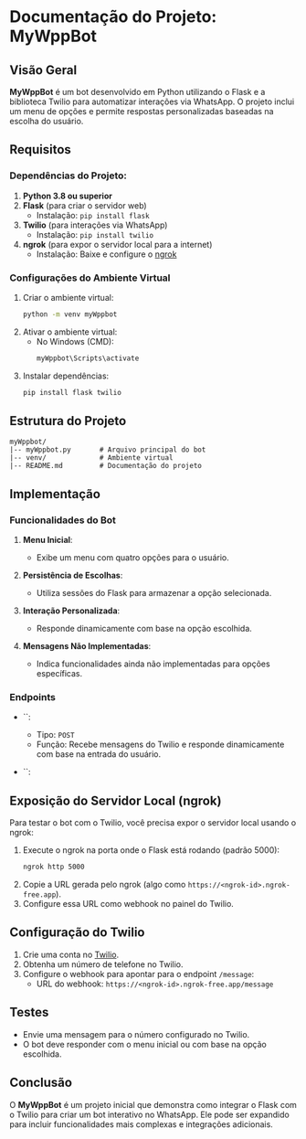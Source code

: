 # Documentação do Projeto: MyWppBot

## Visão Geral

**MyWppBot** é um bot desenvolvido em Python utilizando o Flask e a biblioteca Twilio para automatizar interações via WhatsApp. O projeto inclui um menu de opções e permite respostas personalizadas baseadas na escolha do usuário.

## Requisitos

### Dependências do Projeto:

1. **Python 3.8 ou superior**
2. **Flask** (para criar o servidor web)
   - Instalação: `pip install flask`
3. **Twilio** (para interações via WhatsApp)
   - Instalação: `pip install twilio`
4. **ngrok** (para expor o servidor local para a internet)
   - Instalação: Baixe e configure o [ngrok](https://ngrok.com/)

### Configurações do Ambiente Virtual

1. Criar o ambiente virtual:
   ```bash
   python -m venv myWppbot
   ```
2. Ativar o ambiente virtual:
   - No Windows (CMD):
     ```bash
     myWppbot\Scripts\activate
     ```
3. Instalar dependências:
   ```bash
   pip install flask twilio
   ```

## Estrutura do Projeto

```
myWppbot/
|-- myWppbot.py       # Arquivo principal do bot
|-- venv/             # Ambiente virtual
|-- README.md         # Documentação do projeto
```

## Implementação

### Funcionalidades do Bot

1. **Menu Inicial**:

   - Exibe um menu com quatro opções para o usuário.

2. **Persistência de Escolhas**:

   - Utiliza sessões do Flask para armazenar a opção selecionada.

3. **Interação Personalizada**:

   - Responde dinamicamente com base na opção escolhida.

4. **Mensagens Não Implementadas**:

   - Indica funcionalidades ainda não implementadas para opções específicas.

### Endpoints

- ``:

  - Tipo: `POST`
  - Função: Recebe mensagens do Twilio e responde dinamicamente com base na entrada do usuário.

- ``:


## Exposição do Servidor Local (ngrok)

Para testar o bot com o Twilio, você precisa expor o servidor local usando o ngrok:

1. Execute o ngrok na porta onde o Flask está rodando (padrão 5000):
   ```bash
   ngrok http 5000
   ```
2. Copie a URL gerada pelo ngrok (algo como `https://<ngrok-id>.ngrok-free.app`).
3. Configure essa URL como webhook no painel do Twilio.

## Configuração do Twilio

1. Crie uma conta no [Twilio](https://www.twilio.com/).
2. Obtenha um número de telefone no Twilio.
3. Configure o webhook para apontar para o endpoint `/message`:
   - URL do webhook: `https://<ngrok-id>.ngrok-free.app/message`

## Testes

- Envie uma mensagem para o número configurado no Twilio.
- O bot deve responder com o menu inicial ou com base na opção escolhida.

## Conclusão

O **MyWppBot** é um projeto inicial que demonstra como integrar o Flask com o Twilio para criar um bot interativo no WhatsApp. Ele pode ser expandido para incluir funcionalidades mais complexas e integrações adicionais.

